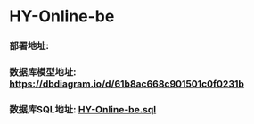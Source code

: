 # HY-Online-be

### 部署地址:

### 数据库模型地址: https://dbdiagram.io/d/61b8ac668c901501c0f0231b

### 数据库SQL地址: [HY-Online-be.sql](src/main/resources/SQL/HY-Online.sql)